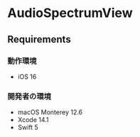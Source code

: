 # AudioSpectrumView
## Requirements
### 動作環境
- iOS 16

### 開発者の環境
- macOS Monterey 12.6
- Xcode 14.1
- Swift 5


